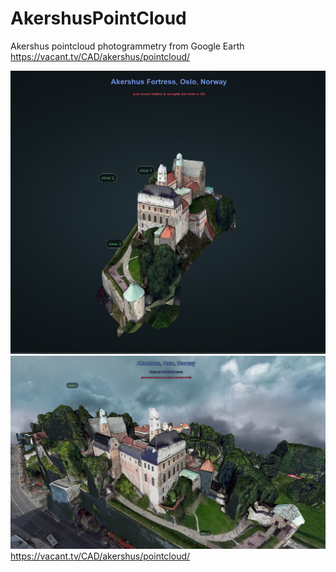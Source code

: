 # AkershusPointCloud
Akershus pointcloud photogrammetry from Google Earth https://vacant.tv/CAD/akershus/pointcloud/

![](AkershsPC1.jpg)
![](AkershsPC2.jpg)
https://vacant.tv/CAD/akershus/pointcloud/
